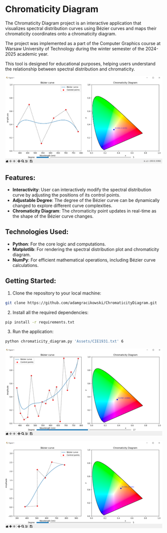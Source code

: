 # Chromaticity Diagram

The Chromaticity Diagram project is an interactive application that visualizes spectral distribution curves using Bézier curves and maps their chromaticity coordinates onto a chromaticity diagram.

The project was implemented as a part of the Computer Graphics course at Warsaw University of Technology during the winter semester of the 2024-2025 academic year.

This tool is designed for educational purposes, helping users understand the relationship between spectral distribution and chromaticity.

<p align="center">
  <img src="Images/01.PNG"/>
</p>

## Features:

- **Interactivity**: User can interactively modify the spectral distribution curve by adjusting the positions of its control points.
- **Adjustable Degree**: The degree of the Bézier curve can be dynamically changed to explore different curve complexities.
- **Chromaticity Diagram**: The chromaticity point updates in real-time as the shape of the Bézier curve changes.

## Technologies Used:

- **Python**: For the core logic and computations.
- **Matplotlib**: For rendering the spectral distribution plot and chromaticity diagram.
- **NumPy**: For efficient mathematical operations, including Bézier curve calculations.

## Getting Started:

1. Clone the repository to your local machine:

```bash
git clone https://github.com/adamgracikowski/ChromaticityDiagram.git
```

2. Install all the required dependencies:

```bash
pip install -r requirements.txt
```

3. Run the application:

```bash
python chromaticity_diagram.py 'Assets/CIE1931.txt' 6
```

<p align="center">
  <img src="Images/02.PNG"/>
</p>

<p align="center">
  <img src="Images/03.PNG"/>
</p>
